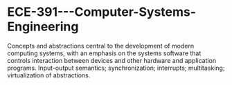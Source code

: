 # ECE-391---Computer-Systems-Engineering
Concepts and abstractions central to the development of modern computing systems, with an emphasis on the systems software that controls interaction between devices and other hardware and application programs. Input-output semantics; synchronization; interrupts; multitasking; virtualization of abstractions.
